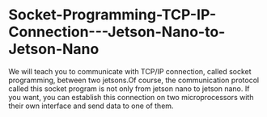 # Socket-Programming-TCP-IP-Connection---Jetson-Nano-to-Jetson-Nano






We will teach you to communicate with TCP/IP connection, called socket programming, between two jetsons.Of course, the communication protocol called this socket program is not only from jetson nano to jetson nano. If you want, you can establish this connection on two microprocessors with their own interface and send data to one of them.


